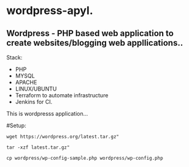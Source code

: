 # wordpress-apyl.


## Wordpress - PHP based web application to create websites/blogging web appllications..


Stack:

* PHP
* MYSQL
* APACHE
* LINUX/UBUNTU
* Terraform to automate infrastructure
* Jenkins for CI.

This is wordpresss application...


#Setup:

```
wget https://wordpress.org/latest.tar.gz"
```
```
tar -xzf latest.tar.gz"
```

```
cp wordpress/wp-config-sample.php wordpress/wp-config.php
```